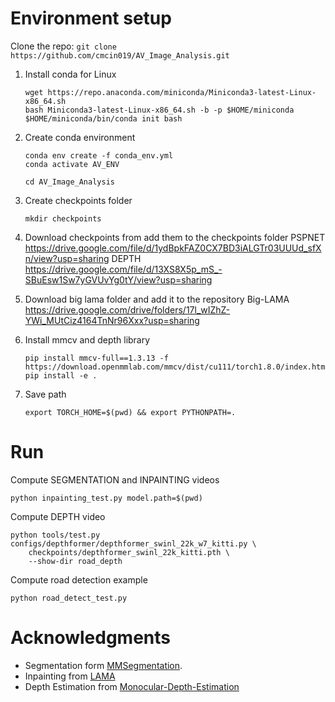 # Environment setup

Clone the repo:
`git clone https://github.com/cmcin019/AV_Image_Analysis.git`

1. Install conda for Linux
	```
	wget https://repo.anaconda.com/miniconda/Miniconda3-latest-Linux-x86_64.sh
	bash Miniconda3-latest-Linux-x86_64.sh -b -p $HOME/miniconda
	$HOME/miniconda/bin/conda init bash
	```
2. Create conda environment
	```
	conda env create -f conda_env.yml
	conda activate AV_ENV
	
	cd AV_Image_Analysis
	```

3. Create checkpoints folder 
	```
	mkdir checkpoints
	```

4. Download checkpoints from add them to the checkpoints folder
	PSPNET
	https://drive.google.com/file/d/1ydBpkFAZ0CX7BD3iALGTr03UUUd_sfXn/view?usp=sharing 
	DEPTH
	https://drive.google.com/file/d/13XS8X5p_mS_-SBuEsw1Sw7yGVUvYg0tY/view?usp=sharing 


5. Download big lama folder and add it to the repository
	Big-LAMA
	https://drive.google.com/drive/folders/17l_wIZhZ-YWi_MUtCiz4164TnNr96Xxx?usp=sharing

6. Install mmcv and depth library
	```
	pip install mmcv-full==1.3.13 -f https://download.openmmlab.com/mmcv/dist/cu111/torch1.8.0/index.html
	pip install -e .
	```

7. Save path
	```
	export TORCH_HOME=$(pwd) && export PYTHONPATH=.
	```

# Run 

Compute SEGMENTATION and INPAINTING videos 
```
python inpainting_test.py model.path=$(pwd)
```
Compute DEPTH video 
```
python tools/test.py configs/depthformer/depthformer_swinl_22k_w7_kitti.py \
    checkpoints/depthformer_swinl_22k_kitti.pth \
    --show-dir road_depth
```
    
Compute road detection example
```
python road_detect_test.py
```

# Acknowledgments
* Segmentation form [MMSegmentation](https://github.com/open-mmlab/mmsegmentation).
* Inpainting from [LAMA](https://github.com/saic-mdal/lama)
* Depth Estimation from [Monocular-Depth-Estimation](https://github.com/zhyever/Monocular-Depth-Estimation-Toolbox)

